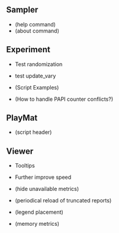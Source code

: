 Sampler
-------
* (help command)
* (about command)


Experiment
----------
* Test randomization
* test update_vary
  
* (Script Examples)
* (How to handle PAPI counter conflicts?)


PlayMat
-------
* (script header)


Viewer
------
* Tooltips
* Further improve speed

* (hide unavailable metrics)
* (periodical reload of truncated reports)
* (legend placement)
* (memory metrics)
